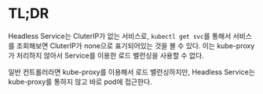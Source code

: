 # TL;DR

Headless Service는 CluterIP가 없는 서비스로, `kubectl get svc`를 통해서 서비스를 조회해보면
CluterIP가 none으로 표기되어있는 것을 볼 수 있다. 이는 kube-proxy가 처리하지 않아서 Service를
이용한 로드 밸런싱을 사용할 수 없다.

일반 컨트롤러라면 kube-proxy를 이용해서 로드 밸런싱하지만, Headless Service는 kube-proxy를
통하지 않고 바로 pod에 접근한다.

